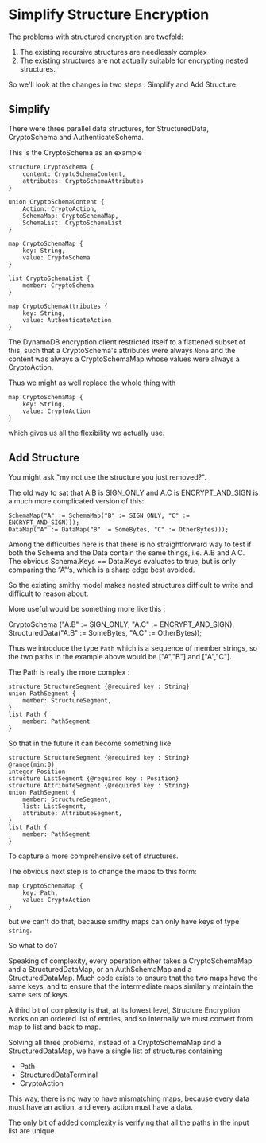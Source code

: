 [//]: # "Copyright Amazon.com Inc. or its affiliates. All Rights Reserved."
[//]: # "SPDX-License-Identifier: CC-BY-SA-4.0"

# Simplify Structure Encryption

The problems with structured encryption are twofold:
1. The existing recursive structures are needlessly complex
2. The existing structures are not actually suitable for encrypting nested structures.

So we'll look at the changes in two steps : Simplify and Add Structure

## Simplify

There were three parallel data structures, for StructuredData, CryptoSchema and AuthenticateSchema.

This is the CryptoSchema as an example

```smithy
structure CryptoSchema {
    content: CryptoSchemaContent,
    attributes: CryptoSchemaAttributes
}

union CryptoSchemaContent {
    Action: CryptoAction,
    SchemaMap: CryptoSchemaMap,
    SchemaList: CryptoSchemaList
}

map CryptoSchemaMap {
    key: String,
    value: CryptoSchema
}

list CryptoSchemaList {
    member: CryptoSchema
}

map CryptoSchemaAttributes {
    key: String,
    value: AuthenticateAction
}
```

The DynamoDB encryption client restricted itself to a flattened subset of this,
such that a CryptoSchema's attributes were always `None` and the content was always a CryptoSchemaMap
whose values were always a CryptoAction.

Thus we might as well replace the whole thing with

``` smithy
map CryptoSchemaMap {
    key: String,
    value: CryptoAction
}
```

which gives us all the flexibility we actually use.

## Add Structure

You might ask "my not use the structure you just removed?".

The old way to sat that A.B is SIGN_ONLY and A.C is ENCRYPT_AND_SIGN is a much more complicated version of this:

```dafny
SchemaMap("A" := SchemaMap("B" := SIGN_ONLY, "C" := ENCRYPT_AND_SIGN)));
DataMap("A" := DataMap("B" := SomeBytes, "C" := OtherBytes)));
```

Among the difficulties here is that there is no straightforward way to test if both the Schema and the Data contain the same things, i.e. A.B and A.C. The obvious Schema.Keys == Data.Keys evaluates to true, but is only comparing the “A”‘s, which is a sharp edge best avoided.

So the existing smithy model makes nested structures difficult to write and difficult to reason about.

More useful would be something more like this :

CryptoSchema  ("A.B" := SIGN_ONLY, "A.C" := ENCRYPT_AND_SIGN);
StructuredData("A.B" := SomeBytes, "A.C" := OtherBytes));

Thus we introduce the type `Path` which is a sequence of member strings,
so the two paths in the example above would be ["A","B"] and ["A","C"].

The Path is really the more complex  :

```smithy
structure StructureSegment {@required key : String}
union PathSegment {
    member: StructureSegment,
}
list Path {
    member: PathSegment
}
```

So that in the future it can become something like

```smithy
structure StructureSegment {@required key : String}
@range(min:0)
integer Position
structure ListSegment {@required key : Position}
structure AttributeSegment {@required key : String}
union PathSegment {
    member: StructureSegment,
    list: ListSegment,
    attribute: AttributeSegment,
}
list Path {
    member: PathSegment
}
```

To capture a more comprehensive set of structures.

The obvious next step is to change the maps to this form:

``` smithy
map CryptoSchemaMap {
    key: Path,
    value: CryptoAction
}
```

but we can't do that, because smithy maps can only have keys of type `string`.

So what to do?

Speaking of complexity, every operation either takes a CryptoSchemaMap and a StructuredDataMap,
or an AuthSchemaMap and a StructuredDataMap.
Much code exists to ensure that the two maps have the same keys,
and to ensure that the intermediate maps similarly maintain the same sets of keys.

A third bit of complexity is that, at its lowest level, Structure Encryption works on
an ordered list of entries, and so internally we must convert from map to list and back to map.

Solving all three problems, instead of a CryptoSchemaMap and a StructuredDataMap,
we have a single list of structures containing

- Path
- StructuredDataTerminal
- CryptoAction

This way, there is no way to have mismatching maps, because every data must have an action,
and every action must have a data.

The only bit of added complexity is verifying that all the paths in the input list are unique.
